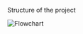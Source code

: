 Structure of the project

![Flowchart](https://user-images.githubusercontent.com/98872937/153472637-0d494f5f-651e-4311-bbe1-3b64e7338bbb.jpeg)
